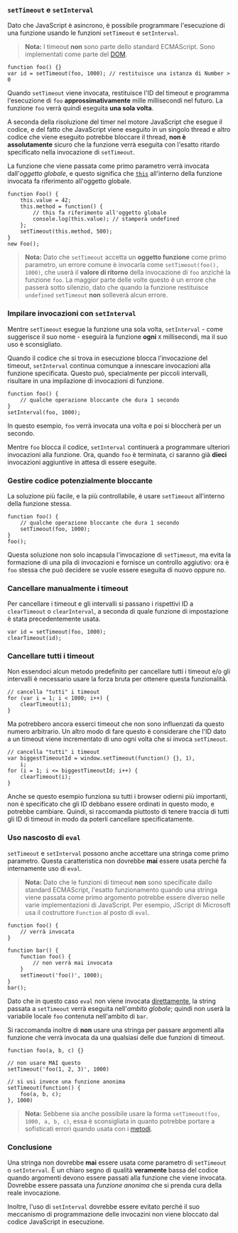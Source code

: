 ### `setTimeout` e `setInterval`

Dato che JavaScript è asincrono, è possibile programmare l'esecuzione di una funzione usando le funzioni `setTimeout` e `setInterval`.

> **Nota:** I timeout **non** sono parte dello standard ECMAScript. Sono implementati come parte del [DOM][1].

    function foo() {}
    var id = setTimeout(foo, 1000); // restituisce una istanza di Number > 0

Quando `setTimeout` viene invocata, restituisce l'ID del timeout e programma l'esecuzione di `foo` **approssimativamente** mille millisecondi nel futuro. La funzione `foo` verrà quindi eseguita **una sola volta**.

A seconda della risoluzione del timer nel motore JavaScript che esegue il codice, e del fatto che JavaScript viene eseguito in un singolo thread e altro codice che viene eseguito potrebbe bloccare il thread, **non è assolutamente** sicuro che la funzione verrà eseguita con l'esatto ritardo specificato nella invocazione di `setTimeout`.

La funzione che viene passata come primo parametro verrà invocata dall'*oggetto globale*, e questo significa che [`this`](#function.this) all'interno della funzione invocata fa riferimento all'oggetto globale.

    function Foo() {
        this.value = 42;
        this.method = function() {
            // this fa riferimento all'oggetto globale
            console.log(this.value); // stamperà undefined
        };
        setTimeout(this.method, 500);
    }
    new Foo();


> **Nota:** Dato che `setTimeout` accetta un **oggetto funzione** come primo parametro, un errore comune è invocarla come `setTimeout(foo(), 1000)`, che userà il **valore di ritorno** della invocazione di `foo` anziché la funzione `foo`. La maggior parte delle volte questo è un errore che passerà sotto silenzio, dato che quando la funzione restituisce `undefined` `setTimeout` **non** solleverà alcun errore.

### Impilare invocazioni con `setInterval`

Mentre `setTimeout` esegue la funzione una sola volta, `setInterval` - come suggerisce il suo nome - eseguirà la funzione **ogni** `X` millisecondi, ma il suo uso è sconsigliato.

Quando il codice che si trova in esecuzione blocca l'invocazione del timeout, `setInterval` continua comunque a innescare invocazioni alla funzione specificata. Questo può, specialmente per piccoli intervalli, risultare in una impilazione di invocazioni di funzione.

    function foo() {
        // qualche operazione bloccante che dura 1 secondo
    }
    setInterval(foo, 1000);

In questo esempio, `foo` verrà invocata una volta e poi si bloccherà per un secondo.

Mentre `foo` blocca il codice, `setInterval` continuerà a programmare ulteriori invocazioni alla funzione. Ora, quando `foo` è terminata, ci saranno già **dieci** invocazioni aggiuntive in attesa di essere eseguite.

### Gestire codice potenzialmente bloccante

La soluzione più facile, e la più controllabile, è usare `setTimeout` all'interno della funzione stessa.

    function foo() {
        // qualche operazione bloccante che dura 1 secondo
        setTimeout(foo, 1000);
    }
    foo();

Questa soluzione non solo incapsula l'invocazione di `setTimeout`, ma evita la formazione di una pila di invocazioni e fornisce un controllo aggiutivo: ora è `foo` stessa che può decidere se vuole essere eseguita di nuovo oppure no.

### Cancellare manualmente i timeout

Per cancellare i timeout e gli intervalli si passano i rispettivi ID a `clearTimeout` o `clearInterval`, a seconda di quale funzione di impostazione è stata precedentemente usata.

    var id = setTimeout(foo, 1000);
    clearTimeout(id);

### Cancellare tutti i timeout

Non essendoci alcun metodo predefinito per cancellare tutti i timeout e/o gli intervalli è necessario usare la forza bruta per ottenere questa funzionalità.

    // cancella "tutti" i timeout
    for (var i = 1; i < 1000; i++) {
        clearTimeout(i);
    }

Ma potrebbero ancora esserci timeout che non sono influenzati da questo numero arbitrario. Un altro modo di fare questo è considerare che l'ID dato a un timeout viene incrementato di uno ogni volta che si invoca `setTimeout`.

    // cancella "tutti" i timeout
    var biggestTimeoutId = window.setTimeout(function() {}, 1),
        i;
    for (i = 1; i <= biggestTimeoutId; i++) {
        clearTimeout(i);
    }

Anche se questo esempio funziona su tutti i browser odierni più importanti, non è specificato che gli ID debbano essere ordinati in questo modo, e potrebbe cambiare. Quindi, si raccomanda piuttosto di tenere traccia di tutti gli ID di timeout in modo da poterli cancellare specificatamente.

### Uso nascosto di `eval`

`setTimeout` e `setInterval` possono anche accettare una stringa come primo parametro. Questa caratteristica non dovrebbe **mai** essere usata perché fa internamente uso di `eval`.

> **Nota:** Dato che le funzioni di timeout **non** sono specificate dallo standard ECMAScript, l'esatto funzionamento quando una stringa viene passata come primo argomento potrebbe essere diverso nelle varie implementazioni di JavaScript. Per esempio, JScript di Microsoft usa il costruttore `Function` al posto di `eval`.

    function foo() {
        // verrà invocata
    }

    function bar() {
        function foo() {
            // non verrà mai invocata
        }
        setTimeout('foo()', 1000);
    }
    bar();

Dato che in questo caso `eval` non viene invocata [direttamente](#core.eval), la string passata a `setTimeout` verrà eseguita nell'*ambito globale*; quindi non userà la variabile locale `foo` contenuta nell'ambito di `bar`.

Si raccomanda inoltre di **non** usare una stringa per passare argomenti alla funzione che verrà invocata da una qualsiasi delle due funzioni di timeout.

    function foo(a, b, c) {}
    
    // non usare MAI questo
    setTimeout('foo(1, 2, 3)', 1000)

    // si usi invece una funzione anonima
    setTimeout(function() {
        foo(a, b, c);
    }, 1000)

> **Nota:** Sebbene sia anche possibile usare la forma `setTimeout(foo, 1000, a, b, c)`, essa è sconsigliata in quanto potrebbe portare a sofisticati errori quando usata con i [metodi](#function.this).

### Conclusione

Una stringa non dovrebbe **mai** essere usata come parametro di `setTimeout` o `setInterval`. È un chiaro segno di qualità **veramente** bassa del codice quando argomenti devono essere passati alla funzione che viene invocata. Dovrebbe essere passata una *funzione anonima* che si prenda cura della reale invocazione.

Inoltre, l'uso di `setInterval` dovrebbe essere evitato perché il suo meccanismo di programmazione delle invocazini non viene bloccato dal codice JavaScript in esecuzione.

[1]: http://en.wikipedia.org/wiki/Document_Object_Model "Document Object Model"

